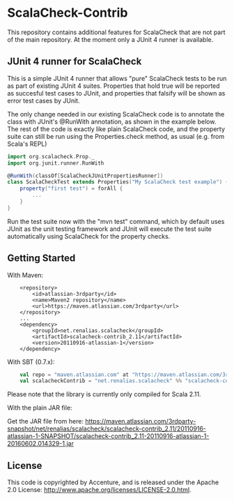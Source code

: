 ScalaCheck-Contrib
==================
This repository contains additional features for ScalaCheck that are not part of the main repository. At the moment only a JUnit 4 runner is available.

JUnit 4 runner for ScalaCheck
-----------------------------

This is a simple JUnit 4 runner that allows "pure" ScalaCheck tests to be run as part of existing JUnit 4 suites. Properties that hold true will be reported as succesful test cases to JUnit, and properties that falsify will be shown as error test cases by JUnit.

The only change needed in our existing ScalaCheck code is to annotate the class with JUnit's @RunWith annotation, as shown in the example below. The rest of the code is exactly like plain ScalaCheck code, and the property suite can still be run using the Properties.check method, as usual (e.g. from Scala's REPL)

```scala
import org.scalacheck.Prop._
import org.junit.runner.RunWith

@RunWith(classOf[ScalaCheckJUnitPropertiesRunner])
class ScalaCheckTest extends Properties("My ScalaCheck test example") {
	property("first test") = forAll {
		...
	}
}
```

Run the test suite now with the "mvn test" command, which by default uses JUnit as the unit testing framework and JUnit will execute the test suite automatically using ScalaCheck for the property checks.

Getting Started
----------------
With Maven:

        <repository>
            <id>atlassian-3rdparty</id>
            <name>Maven2 repository</name>
            <url>https://maven.atlassian.com/3rdparty</url>
        </repository>
        ...
        <dependency>
            <groupId>net.renalias.scalacheck</groupId>
            <artifactId>scalacheck-contrib_2.11</artifactId>
            <version>20110916-atlassian-1</version>
        </dependency>

With SBT (0.7.x):

```scala
    val repo = "maven.atlassian.com" at "https://maven.atlassian.com/3rdparty"
	val scalacheckContrib = "net.renalias.scalacheck" %% "scalacheck-contrib" % "20110916-atlassian-1"
```

Please note that the library is currently only compiled for Scala 2.11.

With the plain JAR file:

Get the JAR file from here: https://maven.atlassian.com/3rdparty-snapshot/net/renalias/scalacheck/scalacheck-contrib_2.11/20110916-atlassian-1-SNAPSHOT/scalacheck-contrib_2.11-20110916-atlassian-1-20160602.014329-1.jar

License
-------
This code is copyrighted by Accenture, and is released under the Apache 2.0 License: http://www.apache.org/licenses/LICENSE-2.0.html.